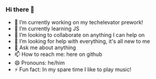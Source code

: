 ### Hi there 👋

<!--
**CHogan06/CHogan06** is a ✨ _special_ ✨ repository because its `README.md` (this file) appears on your GitHub profile.

Here are some ideas to get you started:

-->


- 🔭 I’m currently working on my techelevator prework!
- 🌱 I’m currently learning JS
- 👯 I’m looking to collaborate on anything I can help on
- 🤔 I’m looking for help with everything, it's all new to me
- 💬 Ask me about anything
- 📫 How to reach me: here on github    
- 😄 Pronouns: he/him
- ⚡ Fun fact: In my spare time I like to play music!
